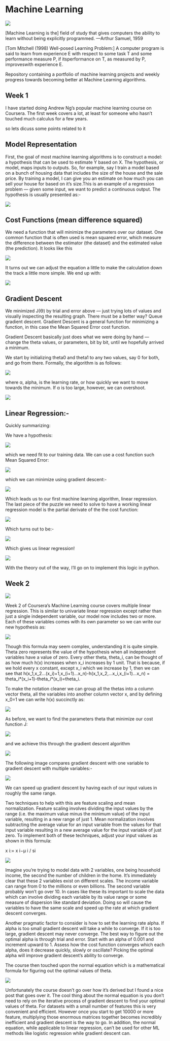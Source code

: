 # Machine Learning

![](/images/ml1.png)

[Machine Learning is the] field of study that gives computers the ability to learn without being explicitly programmed. —Arthur Samuel, 1959

[Tom Mitchell (1998) Well-posed Learning Problem:] A computer program is said to learn from experience E with respect to some task T
and some performance measure P, if itsperformance on T, as measured by P, improveswith experience E. 

Repository containing a portfolio of machine learning projects and weekly progress towards becoming better at Machine Learning algorithms.

## Week 1

I have started doing Andrew Ng’s popular machine learning course on Coursera. The first week covers a lot, at least for someone who hasn’t touched much calculus for a few years.

so lets dicuss some points related to it


## Model Representation

First, the goal of most machine learning algorithms is to construct a model: a hypothesis that can be used to estimate Y based on X. The hypothesis, or model, maps inputs to outputs. So, for example, say I train a model based on a bunch of housing data that includes the size of the house and the sale price. By training a model, I can give you an estimate on how much you can sell your house for based on it’s size.This is an example of a regression problem — given some input, we want to predict a continuous output.
The hypothesis is usually presented as:-

![](/images/LR.png)


## Cost Functions (mean difference squared)

We need a function that will minimize the parameters over our dataset. One common function that is often used is mean squared error, which measure the difference between the estimator (the dataset) and the estimated value (the prediction). It looks like this

![](/images/MSE1.png)

It turns out we can adjust the equation a little to make the calculation down the track a little more simple. We end up with:

![](/images/MSE2.png)

## Gradient Descent

We minimized J(ϴ) by trial and error above — just trying lots of values and visually inspecting the resulting graph. There must be a better way? Queue gradient descent. Gradient Descent is a general function for minimizing a function, in this case the Mean Squared Error cost function.

Gradient Descent basically just does what we were doing by hand — change the theta values, or parameters, bit by bit, until we hopefully arrived a minimum.

We start by initializing theta0 and theta1 to any two values, say 0 for both, and go from there. Formally, the algorithm is as follows:

![](/images/GD2.png)

where α, alpha, is the learning rate, or how quickly we want to move towards the minimum. If α is too large, however, we can overshoot.

![](/images/GD1.png)

## Linear Regression:- 

Quickly summarizing:

We have a hypothesis:

![](/images/LR.png)

which we need fit to our training data. We can use a cost function such Mean Squared Error:

![](/images/LR1.png)

which we can minimize using gradient descent:-

![](/images/LR2.png)

Which leads us to our first machine learning algorithm, linear regression. The last piece of the puzzle we need to solve to have a working linear regression model is the partial derivate of the the cost function:

![](/images/LR3.png)

Which turns out to be:-

![](/images/LR4.png)

Which gives us linear regression!

![](/images/LR5.png)

With the theory out of the way, I’ll go on to implement this logic in python.

## Week 2
![](/images/Week2/MF.png)

Week 2 of Coursera’s Machine Learning course covers multiple linear regression. This is similar to univariate linear regression except rather than just a single independent variable, our model now includes two or more. Each of these variables comes with its own parameter so we can write our new hypothesis as:

![](/images/Week2/MF1.png)

Though this formula may seem complex, understanding it is quite simple. Theta zero represents the value of the hypothesis when all independent variables have a value of zero. Every other theta, theta_i, can be thought of as how much h(x) increases when x_i increases by 1 unit. That is because, if we hold every x constant, except x_i which we increase by 1, then we can see that h(x_1,x_2…(x_i)+1,x_(i+1)…x_n)-h(x_1,x_2,…x_i,x_(i+1)…x_n) = theta_i*(x_i+1)-theta_i*(x_i)=theta_i.

To make the notation cleaner we can group all the thetas into a column vector theta, all the variables into another column vector x, and by defining x_0=1 we can write h(x) succinctly as:


![](/images/Week2/MF2.png)

As before, we want to find the parameters theta that minimize our cost function J:

![](/images/Week2/MF3.png)

and we achieve this through the gradient descent algorithm

![](/images/Week2/MF4.png)

The following image compares gradient descent with one variable to gradient descent with multiple variables:-

![](/images/Week2/MF5.png)

We can speed up gradient descent by having each of our input values in roughly the same range.

Two techniques to help with this are feature scaling and mean normalization. Feature scaling involves dividing the input values by the range (i.e. the maximum value minus the minimum value) of the input variable, resulting in a new range of just 1. Mean normalization involves subtracting the average value for an input variable from the values for that input variable resulting in a new average value for the input variable of just zero. To implement both of these techniques, adjust your input values as shown in this formula:

x i:= x i−μ i / si

![](/images/Week2/MF6.png)

Imagine you’re trying to model data with 2 variables, one being household income, the second the number of children in the home. It’s immediately clear that these 2 variables exist on different scales. The income variable can range from 0 to the millions or even billions. The second variable probably won’t go over 10. In cases like these its important to scale the data which can involve dividing each variable by its value range or some measure of dispersion like standard deviation. Doing so will cause the variables to have the same scale and speed up the rate at which gradient descent converges.

Another pragmatic factor to consider is how to set the learning rate alpha. If alpha is too small gradient descent will take a while to converge. If it is too large, gradient descent may never converge. The best way to figure out the optimal alpha is through trial and error. Start with an alpha of 0.001 and increment upward to 1. Assess how the cost function converges which each alpha, does it decrease quickly, slowly or oscillate? Picking the optimal alpha will improve gradient descent’s ability to converge.

The course then touched upon the normal equation which is a mathematical formula for figuring out the optimal values of theta.

![](/images/Week2/MF7.png)

Unfortunately the course doesn’t go over how it’s derived but I found a nice post that goes over it. The cool thing about the normal equation is you don’t need to rely on the iterative process of gradient descent to find your optimal values of theta. For datasets with a small number of features this is very convenient and efficient. However once you start to get 10000 or more feature, multiplying those enormous matrices together becomes incredibly inefficient and gradient descent is the way to go. In addition, the normal equation, while applicable to linear regression, can’t be used for other ML methods like logistic regression while gradient descent can. 



